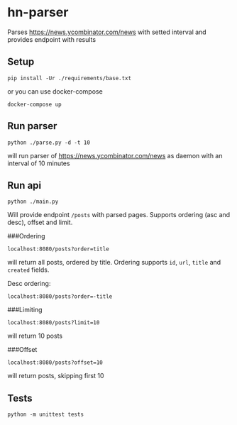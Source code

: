 # hn-parser


Parses https://news.ycombinator.com/news with setted interval and provides endpoint with results


## Setup

```
pip install -Ur ./requirements/base.txt
```
or you can use docker-compose
```
docker-compose up
```

## Run parser

```
python ./parse.py -d -t 10
```

will run parser of https://news.ycombinator.com/news as daemon with an interval of 10 minutes

## Run api

```
python ./main.py
```
Will provide endpoint `/posts` with parsed pages.
Supports ordering (asc and desc), offset and limit.

###Ordering
```
localhost:8080/posts?order=title

```
will return all posts, ordered by title.
Ordering supports `id`, `url`, `title` and `created` fields.


Desc ordering:
```
localhost:8080/posts?order=-title

```

###Limiting

```
localhost:8080/posts?limit=10

```
will return 10 posts


###Offset

```
localhost:8080/posts?offset=10

```
will return posts, skipping first 10



## Tests
```
python -m unittest tests
```
